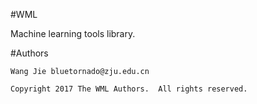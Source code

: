 #WML

Machine learning tools library.

#Authors

```
Wang Jie bluetornado@zju.edu.cn

Copyright 2017 The WML Authors.  All rights reserved.
```
